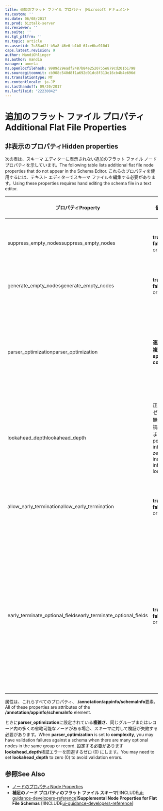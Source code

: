 ```yaml
---
title: 追加のフラット ファイル プロパティ |Microsoft ドキュメント
ms.custom: ''
ms.date: 06/08/2017
ms.prod: biztalk-server
ms.reviewer: ''
ms.suite: ''
ms.tgt_pltfrm: ''
ms.topic: article
ms.assetid: 7c88ad2f-b5a8-46e6-b1b8-61ce6ba910d1
caps.latest.revision: 9
author: MandiOhlinger
ms.author: mandia
manager: anneta
ms.openlocfilehash: 9989d29eadf2487b84e2520755e879cd201b1798
ms.sourcegitcommit: cb908c540d8f1a692d01dc8f313e16cb4b4e696d
ms.translationtype: MT
ms.contentlocale: ja-JP
ms.lasthandoff: 09/20/2017
ms.locfileid: "22230042"
---
```

# <a name="additional-flat-file-properties"></a><span data-ttu-id="9c800-102">追加のフラット ファイル プロパティ</span><span class="sxs-lookup"><span data-stu-id="9c800-102">Additional Flat File Properties</span></span>

## <a name="hidden-properties"></a><span data-ttu-id="9c800-103">非表示のプロパティ</span><span class="sxs-lookup"><span data-stu-id="9c800-103">Hidden properties</span></span>
<span data-ttu-id="9c800-104">次の表は、スキーマ エディターに表示されない追加のフラット ファイル ノード プロパティを示しています。</span><span class="sxs-lookup"><span data-stu-id="9c800-104">The following table lists additional flat file node properties that do not appear in the Schema Editor.</span></span> <span data-ttu-id="9c800-105">これらのプロパティを使用するには、テキスト エディターでスキーマ ファイルを編集する必要があります。</span><span class="sxs-lookup"><span data-stu-id="9c800-105">Using these properties requires hand editing the schema file in a text editor.</span></span>  
  
|<span data-ttu-id="9c800-106">プロパティ</span><span class="sxs-lookup"><span data-stu-id="9c800-106">Property</span></span>|<span data-ttu-id="9c800-107">値</span><span class="sxs-lookup"><span data-stu-id="9c800-107">Values</span></span>|<span data-ttu-id="9c800-108">既定値</span><span class="sxs-lookup"><span data-stu-id="9c800-108">Default Value</span></span>|<span data-ttu-id="9c800-109">Description</span><span class="sxs-lookup"><span data-stu-id="9c800-109">Description</span></span>|  
|--------------|------------|-------------------|-----------------|  
|<span data-ttu-id="9c800-110">suppress_empty_nodes</span><span class="sxs-lookup"><span data-stu-id="9c800-110">suppress_empty_nodes</span></span>|<span data-ttu-id="9c800-111">**true** または **false**</span><span class="sxs-lookup"><span data-stu-id="9c800-111">**true** or **false**</span></span>|<span data-ttu-id="9c800-112">**オプション**</span><span class="sxs-lookup"><span data-stu-id="9c800-112">**false**</span></span>|<span data-ttu-id="9c800-113">パーサーが XML インスタンス データを生成した後に空の XML ノードを削除するかどうかを示します。</span><span class="sxs-lookup"><span data-stu-id="9c800-113">Indicates whether or not to remove empty XML nodes after the parser generates XML instance data.</span></span>|  
|<span data-ttu-id="9c800-114">generate_empty_nodes</span><span class="sxs-lookup"><span data-stu-id="9c800-114">generate_empty_nodes</span></span>|<span data-ttu-id="9c800-115">**true** または **false**</span><span class="sxs-lookup"><span data-stu-id="9c800-115">**true** or **false**</span></span>|<span data-ttu-id="9c800-116">**true**</span><span class="sxs-lookup"><span data-stu-id="9c800-116">**true**</span></span>|<span data-ttu-id="9c800-117">XML インスタンス データに存在するレコードの空のノードを生成します。</span><span class="sxs-lookup"><span data-stu-id="9c800-117">Generate empty nodes for records that exist in the XML instance data.</span></span>|  
|<span data-ttu-id="9c800-118">parser_optimization</span><span class="sxs-lookup"><span data-stu-id="9c800-118">parser_optimization</span></span>|<span data-ttu-id="9c800-119">**速度**または**複雑さ**</span><span class="sxs-lookup"><span data-stu-id="9c800-119">**speed** or **complexity**</span></span>|<span data-ttu-id="9c800-120">**速度**</span><span class="sxs-lookup"><span data-stu-id="9c800-120">**speed**</span></span>|<span data-ttu-id="9c800-121">速度の最適化を行うと、解析時間が短縮されます。ただし、データのあいまいさの処理が犠牲になります。</span><span class="sxs-lookup"><span data-stu-id="9c800-121">Optimizing for speed decreases the parsing time but at the cost of dealing with some ambiguities in data.</span></span> <span data-ttu-id="9c800-122">複雑さの最適化を行うと、幅広いあいまいさが処理されます。ただし、処理速度が犠牲になります。</span><span class="sxs-lookup"><span data-stu-id="9c800-122">Optimizing for complexity handles a wider range of ambiguities but at the cost of processing speed.</span></span>|  
|<span data-ttu-id="9c800-123">lookahead_depth</span><span class="sxs-lookup"><span data-stu-id="9c800-123">lookahead_depth</span></span>|<span data-ttu-id="9c800-124">正の整数。ゼロ (0) は無制限の先読みを示します。</span><span class="sxs-lookup"><span data-stu-id="9c800-124">Any positive integer; zero (0) indicates infinite lookahead.</span></span>|<span data-ttu-id="9c800-125">3</span><span class="sxs-lookup"><span data-stu-id="9c800-125">3</span></span>|<span data-ttu-id="9c800-126">データ照合の先読みの程度を示します。</span><span class="sxs-lookup"><span data-stu-id="9c800-126">How far to look ahead for matching data.</span></span>|  
|<span data-ttu-id="9c800-127">allow_early_termination</span><span class="sxs-lookup"><span data-stu-id="9c800-127">allow_early_termination</span></span>|<span data-ttu-id="9c800-128">**true** または **false**</span><span class="sxs-lookup"><span data-stu-id="9c800-128">**true** or **false**</span></span>|<span data-ttu-id="9c800-129">**オプション**</span><span class="sxs-lookup"><span data-stu-id="9c800-129">**false**</span></span>|<span data-ttu-id="9c800-130">位置指定レコードを早期終了するかどうかを示します (**true**) か、すべてのレコード フィールドのデータを含んでいる必要があります (**false**)。</span><span class="sxs-lookup"><span data-stu-id="9c800-130">Indicates whether positional records can terminate early (**true**) or must contain data for all record fields (**false**).</span></span>|  
|<span data-ttu-id="9c800-131">early_terminate_optional_fields</span><span class="sxs-lookup"><span data-stu-id="9c800-131">early_terminate_optional_fields</span></span>|<span data-ttu-id="9c800-132">**true** または **false**</span><span class="sxs-lookup"><span data-stu-id="9c800-132">**true** or **false**</span></span>|<span data-ttu-id="9c800-133">**オプション**</span><span class="sxs-lookup"><span data-stu-id="9c800-133">**false**</span></span>|<span data-ttu-id="9c800-134">省略可能な後続のフィールドの早期終了を有効にする (**true**)。</span><span class="sxs-lookup"><span data-stu-id="9c800-134">Enable early termination of optional trailing fields (**true**).</span></span> <span data-ttu-id="9c800-135">既定値に設定してこの注釈を追加、この注釈のない既存のスキーマは、BizTalk エディターで開かれている場合、(**false**)。</span><span class="sxs-lookup"><span data-stu-id="9c800-135">If the existing schema without this annotation is opened in the BizTalk Editor, this annotation will be added to it with the default value set to (**false**).</span></span> <span data-ttu-id="9c800-136">**注:** early_terminate_optional_fields 注釈のみ有効になります、allow_early_termination が設定されている場合を"true"にします。</span><span class="sxs-lookup"><span data-stu-id="9c800-136">**Note:**  The early_terminate_optional_fields annotation only takes effect if the allow_early_termination is set to "true".</span></span>|  
  
 <span data-ttu-id="9c800-137">属性は、これらすべてのプロパティ、 **/annotation/appinfo/schemaInfo**要素。</span><span class="sxs-lookup"><span data-stu-id="9c800-137">All of these properties are attributes of the **/annotation/appinfo/schemaInfo** element.</span></span>  
  
 <span data-ttu-id="9c800-138">ときに**parser_optimization**に設定されている**複雑さ**、同じグループまたはレコード内の多くの省略可能なノードがある場合、スキーマに対して検証が失敗する必要があります。</span><span class="sxs-lookup"><span data-stu-id="9c800-138">When **parser_optimization** is set to **complexity**, you may have validation failures against a schema when there are many optional nodes in the same group or record.</span></span> <span data-ttu-id="9c800-139">設定する必要があります**lookahead_depth**検証エラーを回避するゼロ (0) にします。</span><span class="sxs-lookup"><span data-stu-id="9c800-139">You may need to set **lookahead_depth** to zero (0) to avoid validation errors.</span></span>  
  
## <a name="see-also"></a><span data-ttu-id="9c800-140">参照</span><span class="sxs-lookup"><span data-stu-id="9c800-140">See Also</span></span>  
-  [<span data-ttu-id="9c800-141">ノードのプロパティ</span><span class="sxs-lookup"><span data-stu-id="9c800-141">Node Properties</span></span>](../core/node-properties.md)   
-  <span data-ttu-id="9c800-142">**補足のノード プロパティのフラット ファイル スキーマ**[!INCLUDE[ui-guidance-developers-reference](../includes/ui-guidance-developers-reference.md)]</span><span class="sxs-lookup"><span data-stu-id="9c800-142">**Supplemental Node Properties for Flat File Schemas** [!INCLUDE[ui-guidance-developers-reference](../includes/ui-guidance-developers-reference.md)]</span></span>